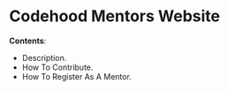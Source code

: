 # Codehood Mentors Website

**Contents**:

- Description.
- How To Contribute.
- How To Register As A Mentor.
